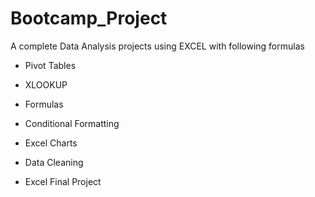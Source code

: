 # Bootcamp_Project


A complete Data Analysis projects using EXCEL with following formulas 


- Pivot Tables


- XLOOKUP


- Formulas


- Conditional Formatting


- Excel Charts


- Data Cleaning


- Excel Final Project




